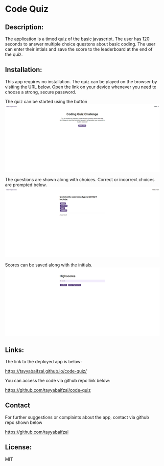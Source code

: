 # Code Quiz

## Description:
The application is a timed quiz of the basic javascript. The user has 120 seconds to answer multiple choice questons about basic coding. The user can enter their intials and save the score to the leaderboard at the end of the quiz. 

## Installation:
This app requires no installation. The quiz can be played on the browser by visiting the URL below.  Open the link on your device whenever you need to choose a strong, secure password.

The quiz can be started using the button
![Alt text](/assets/images/ss1.png)

The questions are shown along with choices. Correct or incorrect choices are prompted below. 
![Alt text](/assets/images/ss2.png)

Scores can be saved along with the initials. 
![Alt text](/assets/images/ss3.png)


## Links:
The link to the deployed app is below:

https://tayyabaifzal.github.io/code-quiz/


You can access the code via github repo link below:

https://github.com/tayyabaifzal/code-quiz

## Contact
For further suggestions or complaints about the app, contact via github repo shown below

https://github.com/tayyabaifzal


## License:
MIT